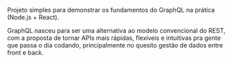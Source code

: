 Projeto simples para demonstrar os fundamentos do GraphQL na prática (Node.js + React).

GraphQL nasceu para ser uma alternativa ao modelo convencional do REST, com a proposta de tornar APIs mais rápidas, flexíveis e intuitivas pra gente que passa o dia codando, principalmente no quesito gestão de dados entre front e back.
